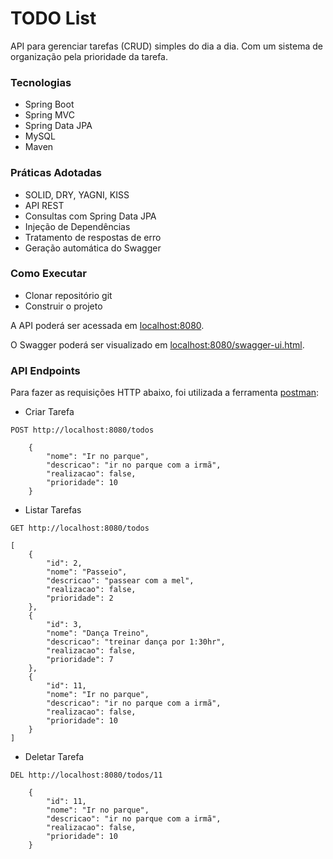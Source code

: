 # TODO List

API para gerenciar tarefas (CRUD) simples do dia a dia. Com um sistema de 
organização pela prioridade da tarefa.

### Tecnologias
* Spring Boot
* Spring MVC
* Spring Data JPA
* MySQL
* Maven

### Práticas Adotadas
* SOLID, DRY, YAGNI, KISS
* API REST
* Consultas com Spring Data JPA
* Injeção de Dependências
* Tratamento de respostas de erro
* Geração automática do Swagger

### Como Executar
* Clonar repositório git
* Construir o projeto

A API poderá ser acessada em [localhost:8080]().

O Swagger poderá ser visualizado em [localhost:8080/swagger-ui.html]().
 
### API Endpoints

Para fazer as requisições HTTP abaixo, foi utilizada a ferramenta [postman]():

* Criar Tarefa
```
POST http://localhost:8080/todos

    {
        "nome": "Ir no parque",
        "descricao": "ir no parque com a irmã",
        "realizacao": false,
        "prioridade": 10
    }
```
* Listar Tarefas

````
GET http://localhost:8080/todos

[
    {
        "id": 2,
        "nome": "Passeio",
        "descricao": "passear com a mel",
        "realizacao": false,
        "prioridade": 2
    },
    {
        "id": 3,
        "nome": "Dança Treino",
        "descricao": "treinar dança por 1:30hr",
        "realizacao": false,
        "prioridade": 7
    },
    {
        "id": 11,
        "nome": "Ir no parque",
        "descricao": "ir no parque com a irmã",
        "realizacao": false,
        "prioridade": 10
    }
]
````

* Deletar Tarefa

````
DEL http://localhost:8080/todos/11

    {
        "id": 11,
        "nome": "Ir no parque",
        "descricao": "ir no parque com a irmã",
        "realizacao": false,
        "prioridade": 10
    }
````